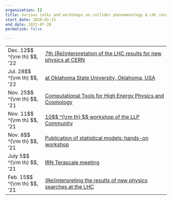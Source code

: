 ```yaml
---
organization: []
title: Various talks and workshops on collider phenomenology & LHC recasting
start_date: 2020-02-15
end_date: 2022-07-28
permalink: false

---
```


<table>
<tr>
        <td width="100px"> Dec. 12$$ ^{\rm th} $$, '22  </td>
        <td>
        <a href="https://indico.cern.ch/event/1197680/contributions/5144365/">
         7th (Re)interpretation of the LHC results for new physics at CERN
         </a>
         </td>
</tr>
<tr>
	<td width="100px"> Jul. 28$$ ^{\rm th} $$, '22  </td>
	<td>
	<a href="https://osuhep.okstate.edu/images/seminar-slides/2022_jackaraz_osu.pdf">
	 at Oklahoma State University, Oklahoma, USA
	 </a>
	 </td>
</tr>
<tr>
	<td width="100px"> Nov. 25$$ ^{\rm th} $$, '21  </td>
	<td>
	<a href="https://indico.cern.ch/event/1076291/contributions/4589235/">
	 Computational Tools for High Energy Physics and Cosmology
	 </a>
	 </td>
</tr>
<tr>
	<td> Nov. 11$$ ^{\rm th} $$, ’21 </td>
	<td>
	<a href="https://indico.cern.ch/event/1042226/contributions/4602547/">
	10$$ ^{\rm th} $$ workshop of the LLP Community
	</a>
	</td>
</tr>
<tr>
	<td> Nov. 8$$ ^{\rm th} $$, ’21 </td>
	<td>
	<a href="https://indico.cern.ch/event/1088121/contributions/4585194/">
	Publication of statistical models: hands-on workshop
	</a>
	</td>
</tr>
<tr>
	<td> July 5$$ ^{\rm th} $$, ’21 </td>
	<td>
	<a href="https://indico.in2p3.fr/event/24366/contributions/97444/">
	IRN Terascale meeting
	</a>
	</td>
</tr>
<tr>
	<td> Feb. 15$$ ^{\rm th} $$, ’21 </td>
	<td>
	<a href="https://indico.cern.ch/event/982553/contributions/4206950/">
	(Re)interpreting the results of new physics searches at the LHC
	</a>
	</td>
</tr>
</table>
